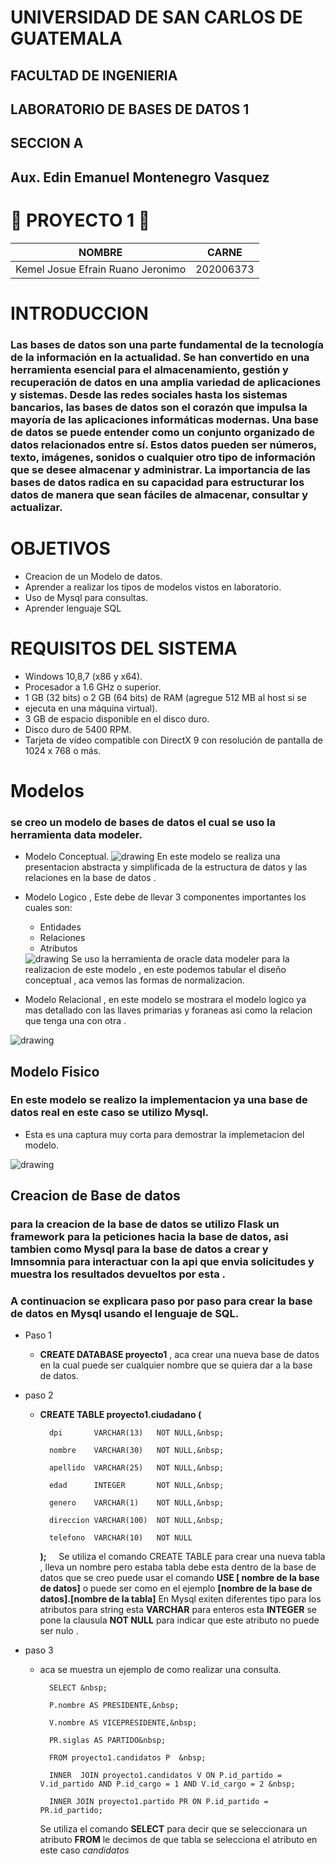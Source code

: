 # UNIVERSIDAD DE SAN CARLOS DE GUATEMALA
## FACULTAD DE INGENIERIA
## LABORATORIO DE BASES DE DATOS 1
## SECCION A
## Aux. Edin Emanuel Montenegro Vasquez


# 🌟 PROYECTO 1 🌟

| NOMBRE | CARNE |
|--------|-------|
| Kemel Josue Efrain Ruano Jeronimo | 202006373|




# INTRODUCCION

### Las bases de datos son una parte fundamental de la tecnología de la información en la actualidad. Se han convertido en una herramienta esencial para el almacenamiento, gestión y recuperación de datos en una amplia variedad de aplicaciones y sistemas. Desde las redes sociales hasta los sistemas bancarios, las bases de datos son el corazón que impulsa la mayoría de las aplicaciones informáticas modernas. Una base de datos se puede entender como un conjunto organizado de datos relacionados entre sí. Estos datos pueden ser números, texto, imágenes, sonidos o cualquier otro tipo de información que se desee almacenar y administrar. La importancia de las bases de datos radica en su capacidad para estructurar los datos de manera que sean fáciles de almacenar, consultar y actualizar.


# OBJETIVOS
* Creacion de un Modelo de datos.
* Aprender a realizar los tipos de modelos vistos en laboratorio.
* Uso de Mysql para consultas.
* Aprender lenguaje SQL &nbsp;

# REQUISITOS DEL SISTEMA
* Windows 10,8,7 (x86 y x64).
* Procesador a 1.6 GHz o superior.
* 1 GB (32 bits) o 2 GB (64 bits) de RAM (agregue 512 MB al host si se 
* ejecuta en una máquina virtual).
* 3 GB de espacio disponible en el disco duro.
* Disco duro de 5400 RPM.
* Tarjeta de vídeo compatible con DirectX 9 con resolución de pantalla de 1024 x 768 o más.

# Modelos
### se creo un modelo de bases de datos el cual se uso la herramienta data modeler. 
- Modelo Conceptual. 
  <img src="./Dise%C3%B1o/ModeloConceptual.jpg" alt="drawing"/> 
  En este modelo se realiza una presentacion abstracta y simplificada de la estructura de datos y las relaciones en la base de datos .
>>
- Modelo Logico , Este debe de llevar 3 componentes importantes los cuales son:
    - Entidades
    - Relaciones
    - Atributos

   <img src="./Dise%C3%B1o/ModeloLogico.png" alt="drawing"/> 
   Se uso la herramienta de oracle data modeler para la realizacion de este modelo , en este podemos tabular el diseño conceptual , aca vemos las formas de normalizacion.
>>
- Modelo Relacional , en este modelo se mostrara el modelo logico ya mas detallado con las llaves primarias y  foraneas asi como la relacion que tenga una con otra .
<img src="./Dise%C3%B1o/ModeloRelacional.png" alt="drawing"/> 


## Modelo Fisico 
### En este modelo se realizo la implementacion ya una base de datos real en este caso se utilizo Mysql.
- Esta es una captura muy corta para demostrar la implemetacion del modelo.

<img src="./Imagenes/Modfisico.JPG" alt="drawing"/>


## Creacion de Base de datos
### para la creacion de la base de datos se utilizo Flask un  framework  para la peticiones hacia la base de datos, asi tambien como Mysql para la base de datos a crear y Imnsomnia para interactuar con la api que envia solicitudes y muestra los resultados devueltos por esta .

### A continuacion se explicara paso por paso para crear la base de datos en Mysql usando el lenguaje de SQL.

- Paso 1
    - **CREATE DATABASE proyecto1**   , aca crear una nueva base de datos en la cual puede ser cualquier nombre que se quiera dar a la base de datos.

- paso 2
    - **CREATE TABLE proyecto1.ciudadano ( &nbsp;**

            dpi       VARCHAR(13)   NOT NULL,&nbsp;

            nombre    VARCHAR(30)   NOT NULL,&nbsp;

            apellido  VARCHAR(25)   NOT NULL,&nbsp;

            edad      INTEGER       NOT NULL,&nbsp;

            genero    VARCHAR(1)    NOT NULL,&nbsp;

            direccion VARCHAR(100)  NOT NULL,&nbsp;
            
            telefono  VARCHAR(10)   NOT NULL  
        **);** &nbsp;&nbsp;&nbsp;
        Se utiliza el comando CREATE TABLE para crear una nueva tabla , lleva un nombre pero estaba tabla debe esta dentro de la base de datos que se creo puede usar el comando **USE [ nombre de la base de datos]**
        o puede ser como en el ejemplo **[nombre de la base de datos].[nombre de la tabla]**
        En Mysql exiten diferentes tipo para los atributos para string esta **VARCHAR** para enteros esta **INTEGER** se pone la clausula **NOT NULL** para indicar que este atributo no puede ser nulo .
    
- paso 3
    - aca se muestra un ejemplo de como realizar una consulta.&nbsp;

            SELECT &nbsp;

            P.nombre AS PRESIDENTE,&nbsp;

            V.nombre AS VICEPRESIDENTE,&nbsp;

            PR.siglas AS PARTIDO&nbsp;

            FROM proyecto1.candidatos P  &nbsp;

            INNER  JOIN proyecto1.candidatos V ON P.id_partido = V.id_partido AND P.id_cargo = 1 AND V.id_cargo = 2 &nbsp;
            
            INNER JOIN proyecto1.partido PR ON P.id_partido = PR.id_partido;
        Se utiliza el comando **SELECT** para decir que se seleccionara un atributo **FROM** le decimos de que tabla se selecciona el atributo en este caso *candidatos* 
